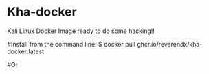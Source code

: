 # Kha-docker
Kali Linux Docker Image ready to do some hacking!!

#Install from the command line:
$ docker pull ghcr.io/reverendx/kha-docker:latest

#Or 
